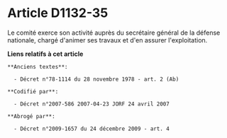 # Article D1132-35

Le comité exerce son activité auprès du secrétaire général de la défense nationale, chargé d'animer ses travaux et d'en
assurer l'exploitation.

**Liens relatifs à cet article**

	**Anciens textes**:

	  - Décret n°78-1114 du 28 novembre 1978 - art. 2 (Ab)

	**Codifié par**:

	  - Décret n°2007-586 2007-04-23 JORF 24 avril 2007

	**Abrogé par**:

	  - Décret n°2009-1657 du 24 décembre 2009 - art. 4
